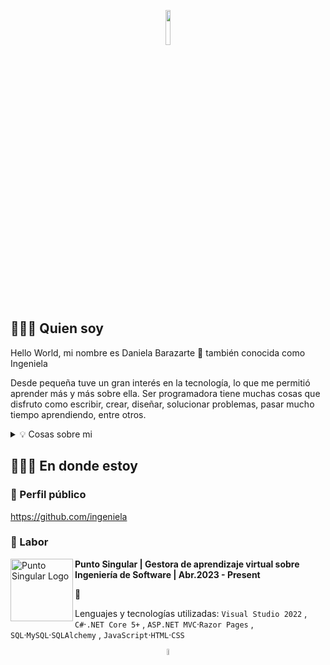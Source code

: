 <p align="center">
<img height="auto" width="12%" src="https://github.com/danielabarazarte/danielabarazarte/blob/main/logo/gif/2g.gif?raw=true"/>
<p>
  
## 👩🏼‍💻 Quien soy

Hello World, mi nombre es Daniela Barazarte 🤍 también conocida como Ingeniela

Desde pequeña tuve un gran interés en la tecnología, lo que me permitió aprender más y más sobre ella. Ser programadora tiene muchas cosas que disfruto como escribir, crear, diseñar, solucionar problemas, pasar mucho tiempo aprendiendo, entre otros.
<p>
<div>
<details>
  <summary> 💡 Cosas sobre mi</summary>

- 🇻🇪 Actualmente vivo en el país en el que nací, Venezuela

- 🐍 Puedo hablar Inglés, Portugués, Chino Mandarín... ¡y Python también!

- La primera vez que toqué un IDE fue en Diciembre del 2021, era Visual Studio Code

</details>
<p>
 
## 👷🏼‍♀️ En donde estoy
  
### 🚀 Perfil público
  https://github.com/ingeniela
  
### 💼 Labor
  
<img align="left" height="100px" width="100px" alt="Punto Singular Logo" src="https://github.com/danielabarazarte/danielabarazarte/blob/main/work_experience/punto_singular.png?raw=true"/>

**Punto Singular | Gestora de aprendizaje virtual sobre Ingeniería de Software | Abr.2023 - Present**

🤍

Lenguajes y tecnologías utilizadas: `Visual Studio 2022` , `C#`·`.NET Core 5+` , `ASP.NET MVC`·`Razor Pages` , `SQL`·`MySQL`·`SQLAlchemy` , `JavaScript`·`HTML`·`CSS`
 

<p align="center">
<img height="auto" width="5%" alt="Daniela Barazarte Logo (in GIF)" src="https://github.com/danielabarazarte/danielabarazarte/blob/main/logo/gif/Black2White.gif?raw=true"/>
</p>

